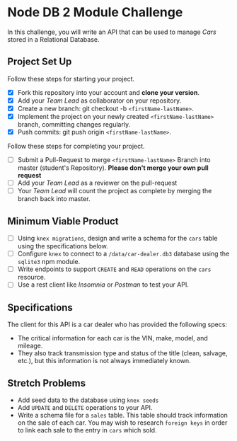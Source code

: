 # Node DB 2 Module Challenge

In this challenge, you will write an API that can be used to manage _Cars_ stored in a Relational Database.

## Project Set Up

Follow these steps for starting your project.

- [x] Fork this repository into your account and **clone your version**.
- [x] Add your _Team Lead_ as collaborator on your repository.
- [x] Create a new branch: git checkout -b `<firstName-lastName>`.
- [x] Implement the project on your newly created `<firstName-lastName>` branch, committing changes regularly.
- [x] Push commits: git push origin `<firstName-lastName>`.

Follow these steps for completing your project.

- [ ] Submit a Pull-Request to merge `<firstName-lastName>` Branch into master (student's Repository). **Please don't merge your own pull request**
- [ ] Add your _Team Lead_ as a reviewer on the pull-request
- [ ] Your _Team Lead_ will count the project as complete by merging the branch back into master.

## Minimum Viable Product

- [ ] Using `knex migrations`, design and write a schema for the `cars` table using the specifications below.
- [ ] Configure `knex` to connect to a `/data/car-dealer.db3` database using the `sqlite3` npm module.
- [ ] Write endpoints to support `CREATE` and `READ` operations on the `cars` resource.
- [ ] Use a rest client like _Insomnia_ or _Postman_ to test your API.

## Specifications

The client for this API is a car dealer who has provided the following specs:

- The critical information for each car is the VIN, make, model, and mileage.
- They also track transmission type and status of the title (clean, salvage, etc.), but this information is not always immediately known.

## Stretch Problems

- Add seed data to the database using `knex seeds`
- Add `UPDATE` and `DELETE` operations to your API.
- Write a schema file for a `sales` table. This table should track information on the sale of each car. You may wish to research `foreign keys` in order to link each sale to the entry in `cars` which sold.
